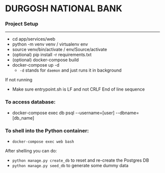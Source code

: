 DURGOSH NATIONAL BANK
===

### Project Setup
---

- cd app/services/web
- python -m venv venv / virtualenv env 
- source venv/bin/activate / env/Source/activate
- (optional) pip install -r requirements.txt
- (optional) docker-compose build
- docker-compose up -d
  - `-d` stands for `daemon` and just runs it in background

If not running
- Make sure entrypoint.sh is LF and not CRLF End of line sequence

### To access database:
- docker-compose exec db psql --username=[user] --dbname=[db_name]

### To shell into the Python container:
- `docker-compose exec web bash`

After shelling you can do:
- `python manage.py create_db` to reset and re-create the Postgres DB
- `python manage.py seed_db` to generate some dummy data


